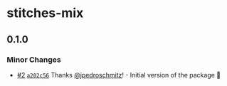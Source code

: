 # stitches-mix

## 0.1.0

### Minor Changes

- [#2](https://github.com/jpedroschmitz/stitches-mix/pull/2) [`a202c56`](https://github.com/jpedroschmitz/stitches-mix/commit/a202c560df98619b29a0a1de054e3c2e1c7b81cc) Thanks [@jpedroschmitz](https://github.com/jpedroschmitz)! - Initial version of the package 🎉
